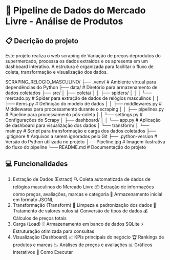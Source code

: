 # 🚀 Pipeline de Dados do Mercado Livre - Análise de Produtos

## 📋 Decrição do projeto

Este projeto realiza o web scraping de Variação de preços deprodutos do supermercado, processa os dados extraídos e 
os apresenta em um dashboard interativo. A estrutura é organizada para facilitar o fluxo de 
coleta, transformação e visualização dos dados.



SCRAPING_RELOGIO_MASCULINO/
├── .venv/                      # Ambiente virtual para dependências do Python
├── data/                       # Diretório para armazenamento de dados coletados
├── src/
│   ├── coleta/
│   │   ├── spiders/
│   │   │   └── mercado.py # Spider para extração de dados de relógios masculinos
│   │   ├── items.py            # Definição do modelo de dados
│   │   ├── middlewares.py      # Middlewares para processamento durante o scraping
│   │   ├── pipelines.py        # Pipeline para processamento pós-coleta
│   │   └── settings.py         # Configurações do Scrapy
│   ├── dashboard/
│   │   └── app.py              # Aplicação de dashboard para visualização dos dados
│   └── transform/
│       └── main.py             # Script para transformação e carga dos dados coletados
├── .gitignore                  # Arquivos a serem ignorados pelo Git
├── .python-version             # Versão do Python utilizada no projeto
├── Pipeline.jpg                # Imagem ilustrativa do fluxo do pipeline
└── README.md                   # Documentação do projeto

## 💻 Funcionalidades
1. Extração de Dados (Extract)
🔍 Coleta automatizada de dados de relógios masculinos do Mercado Livre
📦 Extração de informações como preços, avaliações, marcas e categoria
💾 Armazenamento inicial em formato JSONL
2. Transformação (Transform)
🧹 Limpeza e padronização dos dados
🔄 Tratamento de valores nulos
📊 Conversão de tipos de dados
💰 Cálculos de preços totais
3. Carga (Load)
🗄️ Armazenamento em banco de dados SQLite
⚡ Estruturação otimizada para consultas
4. Visualização (Dashboard)
📈 KPIs principais do negócio
🏆 Rankings de produtos e marcas
📉 Análises de preços e avaliações
📊 Gráficos interativos
🔧 Como Executar